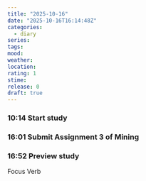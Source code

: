```yaml
---
title: "2025-10-16"
date: "2025-10-16T16:14:48Z"
categories:
  - diary
series:
tags:
mood:
weather:
location:
rating: 1
stime:
release: 0
draft: true
---
```

### 10:14 Start study


### 16:01 Submit Assignment 3 of Mining


### 16:52 Preview study

Focus Verb


